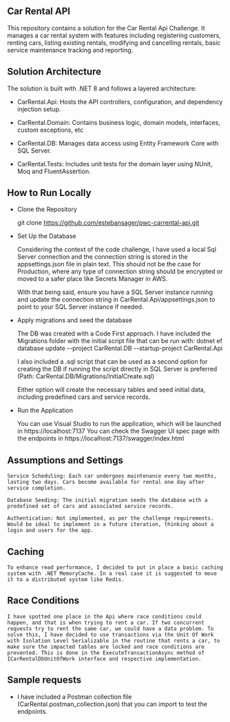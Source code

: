 ## Car Rental API

This repository contains a solution for the Car Rental Api Challenge. It manages a car rental system with features including registering customers, renting cars, listing existing rentals, modifying and cancelling rentals, basic service maintenance tracking and reporting.

## Solution Architecture

The solution is built with .NET 8 and follows a layered architecture:

- CarRental.Api: Hosts the API controllers, configuration, and dependency injection setup.

- CarRental.Domain: Contains business logic, domain models, interfaces, custom exceptions, etc

- CarRental.DB: Manages data access using Entity Framework Core with SQL Server.

- CarRental.Tests: Includes unit tests for the domain layer using NUnit, Moq and FluentAssertion.

## How to Run Locally

- Clone the Repository
    
    git clone https://github.com/estebansager/pwc-carrental-api.git

- Set Up the Database
    
    Considering the context of the code challenge, I have used a local Sql Server connection and the connection string is stored in the appsettings.json file in plain text. This should not be the case for Production, where any type of connection string should be encrypted or moved to a safer place like Secrets Manager in AWS.

    With that being said, ensure you have a SQL Server instance running and update the connection string in CarRental.Api/appsettings.json to point to your SQL Server instance if needed.


- Apply migrations and seed the database

    The DB was created with a Code First approach. I have included the Migrations folder with the initial script file that can be run with: dotnet ef database update --project CarRental.DB --startup-project CarRental.Api

    I also included a .sql script that can be used as a second option for creating the DB if running the script directly in SQL Server is preferred (Path: CarRental.DB/Migrations/InitialCreate.sql)
    
    Either option will create the necessary tables and seed initial data, including predefined cars and service records.

- Run the Application

    You can use Visual Studio to run the application, which will be launched in https://localhost:7137
    You can check the Swagger UI spec page with the endpoints in https://localhost:7137/swagger/index.html

## Assumptions and Settings

    Service Scheduling: Each car undergoes maintenance every two months, lasting two days. Cars become available for rental one day after service completion.

    Database Seeding: The initial migration seeds the database with a predefined set of cars and associated service records.

    Authentication: Not implemented, as per the challenge requirements. Would be ideal to implement in a future iteration, thinking about a login and users for the app.

## Caching
    
    To enhance read performance, I decided to put in place a basic caching system with .NET MemoryCache. In a real case it is suggested to move it to a distributed system like Redis.

## Race Conditions
    
    I have spotted one place in the Api where race conditions could happen, and that is when trying to rent a car. If two concurrent requests try to rent the same car, we could have a data problem. To solve this, I have decided to use transactions via the Unit Of Work with Isolation Level Serializable in the routine that rents a car, to make sure the impacted tables are locked and race conditions are prevented. This is done in the ExecuteTransactionAsync method of ICarRentalDbUnitOfWork interface and respective implementation.


## Sample requests 

- I have included a Postman collection file (CarRental.postman_collection.json) that you can import to test the endpoints.



